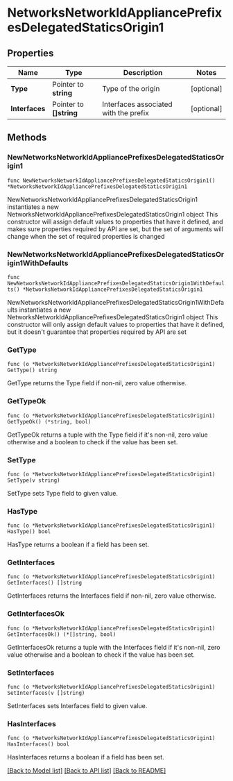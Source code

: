 # NetworksNetworkIdAppliancePrefixesDelegatedStaticsOrigin1

## Properties

Name | Type | Description | Notes
------------ | ------------- | ------------- | -------------
**Type** | Pointer to **string** | Type of the origin | [optional] 
**Interfaces** | Pointer to **[]string** | Interfaces associated with the prefix | [optional] 

## Methods

### NewNetworksNetworkIdAppliancePrefixesDelegatedStaticsOrigin1

`func NewNetworksNetworkIdAppliancePrefixesDelegatedStaticsOrigin1() *NetworksNetworkIdAppliancePrefixesDelegatedStaticsOrigin1`

NewNetworksNetworkIdAppliancePrefixesDelegatedStaticsOrigin1 instantiates a new NetworksNetworkIdAppliancePrefixesDelegatedStaticsOrigin1 object
This constructor will assign default values to properties that have it defined,
and makes sure properties required by API are set, but the set of arguments
will change when the set of required properties is changed

### NewNetworksNetworkIdAppliancePrefixesDelegatedStaticsOrigin1WithDefaults

`func NewNetworksNetworkIdAppliancePrefixesDelegatedStaticsOrigin1WithDefaults() *NetworksNetworkIdAppliancePrefixesDelegatedStaticsOrigin1`

NewNetworksNetworkIdAppliancePrefixesDelegatedStaticsOrigin1WithDefaults instantiates a new NetworksNetworkIdAppliancePrefixesDelegatedStaticsOrigin1 object
This constructor will only assign default values to properties that have it defined,
but it doesn't guarantee that properties required by API are set

### GetType

`func (o *NetworksNetworkIdAppliancePrefixesDelegatedStaticsOrigin1) GetType() string`

GetType returns the Type field if non-nil, zero value otherwise.

### GetTypeOk

`func (o *NetworksNetworkIdAppliancePrefixesDelegatedStaticsOrigin1) GetTypeOk() (*string, bool)`

GetTypeOk returns a tuple with the Type field if it's non-nil, zero value otherwise
and a boolean to check if the value has been set.

### SetType

`func (o *NetworksNetworkIdAppliancePrefixesDelegatedStaticsOrigin1) SetType(v string)`

SetType sets Type field to given value.

### HasType

`func (o *NetworksNetworkIdAppliancePrefixesDelegatedStaticsOrigin1) HasType() bool`

HasType returns a boolean if a field has been set.

### GetInterfaces

`func (o *NetworksNetworkIdAppliancePrefixesDelegatedStaticsOrigin1) GetInterfaces() []string`

GetInterfaces returns the Interfaces field if non-nil, zero value otherwise.

### GetInterfacesOk

`func (o *NetworksNetworkIdAppliancePrefixesDelegatedStaticsOrigin1) GetInterfacesOk() (*[]string, bool)`

GetInterfacesOk returns a tuple with the Interfaces field if it's non-nil, zero value otherwise
and a boolean to check if the value has been set.

### SetInterfaces

`func (o *NetworksNetworkIdAppliancePrefixesDelegatedStaticsOrigin1) SetInterfaces(v []string)`

SetInterfaces sets Interfaces field to given value.

### HasInterfaces

`func (o *NetworksNetworkIdAppliancePrefixesDelegatedStaticsOrigin1) HasInterfaces() bool`

HasInterfaces returns a boolean if a field has been set.


[[Back to Model list]](../README.md#documentation-for-models) [[Back to API list]](../README.md#documentation-for-api-endpoints) [[Back to README]](../README.md)


